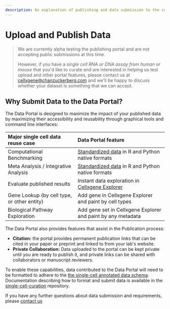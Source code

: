 ```yaml
---
description: An explanation of publishing and data submission to the cellxgene data portal
---
```


# Upload and Publish Data

> We are currently alpha testing the publishing portal and are not accepting public submissions at this time.
>
> However, if you have a _single cell RNA or DNA assay from human or mouse_ that you'd like to curate and are interested in helping us test upload and other portal features, please contact us at [cellxgene@chanzuckerberg.com](mailto:cellxgene@chanzuckerberg.com) and we'll be happy to discuss whether your dataset is something that we can accept.

## Why Submit Data to the Data Portal?

The Data Portal is designed to maximize the impact of your published data by maximizing their accessibility and reusability through graphical tools and command line interfaces:

| Major single cell data reuse case | Data Portal feature |
| :--- | :--- |
| Computational Benchmarking | [Standardized data](data-portal.md#downloading-data) in R and Python native formats |
| Meta Analysis / Integrative Analysis | [Standardized data](data-portal.md#downloading-data) in R and Python native formats |
| Evaluate published results | Instant data exploration in [Cellxgene Explorer](../explore-data/explorer-tutorials.md) |
| Gene Lookup \(by cell type, or other entity\) | Add gene in Cellxgene Explorer and paint by cell types |
| Biological Pathway Exploration | Add gene set in Cellxgene Explorer and paint by any metadata |

The Data Portal also provides features that assist in the Publication process:

* **Citation:** the portal provides permanent publication links that can be cited in your paper or preprint and linked to from your lab's website. 
* **Private Collaboration:** Data uploaded to the portal can be kept private until you are ready to publish it, and private links can be shared with collaborators or manuscript reviewers.

To enable these capabilities, data contributed to the Data Portal will need to be formatted to adhere to the [the single-cell annotated data schema](https://github.com/chanzuckerberg/single-cell-curation/blob/main/schema/2.0.0/corpora_schema.md). Documentation describing how to format and submit data is available in the [single-cell-curation](https://github.com/chanzuckerberg/single-cell-curation) repository.

If you have any further questions about data submission and requirements, please [contact us](../contact-us.md)

